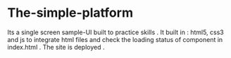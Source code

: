 # The-simple-platform
Its a single screen sample-UI built to practice skills . It built in : html5, css3 and js to integrate html files and check the loading status of component in index.html . The site is deployed . 
